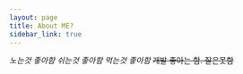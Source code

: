 ```yaml
---
layout: page
title: About ME?
sidebar_link: true
---
```


*노는것 좋아함*
*쉬는것 좋아함*
*먹는것 좋아함*
~~개발 좋아는 함. 잘은못함~~

